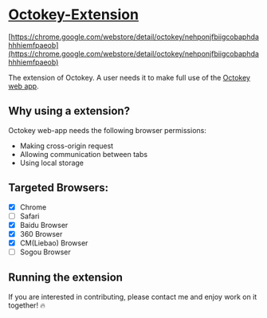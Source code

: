 # [Octokey-Extension](https://chrome.google.com/webstore/detail/octokey/nehponjfbiigcobaphdahhhiemfpaeob)
[https://chrome.google.com/webstore/detail/octokey/nehponjfbiigcobaphdahhhiemfpaeob](https://chrome.google.com/webstore/detail/octokey/nehponjfbiigcobaphdahhhiemfpaeob)

The extension of Octokey. A user needs it to make full use of the [Octokey web app](https://oyaoshi.com). 

## Why using a extension?
Octokey web-app needs the following browser permissions:
* Making cross-origin request
* Allowing communication between tabs
* Using local storage

## Targeted Browsers:
- [x] Chrome
- [ ] Safari
- [x] Baidu Browser
- [x] 360 Browser
- [x] CM(Liebao) Browser
- [ ] Sogou Browser

## Running the extension
If you are interested in contributing, please contact me and enjoy work on it together! 🔥
